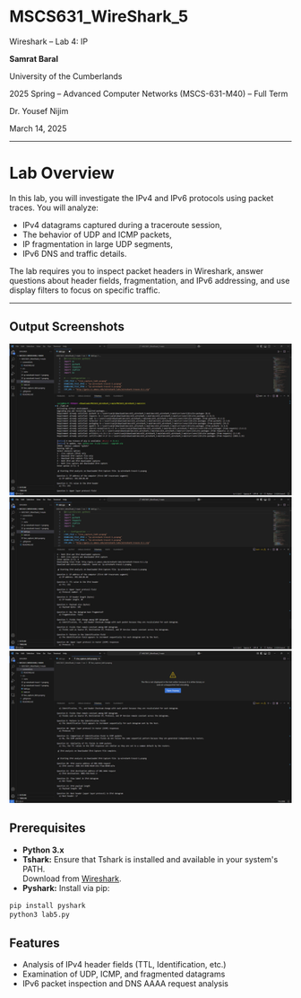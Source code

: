 # MSCS631_WireShark_5
Wireshark – Lab 4: IP

**Samrat Baral**

University of the Cumberlands  

2025 Spring – Advanced Computer Networks (MSCS-631-M40) – Full Term  

Dr. Yousef Nijim

March 14, 2025

---

# Lab Overview
In this lab, you will investigate the IPv4 and IPv6 protocols using packet traces. You will analyze:
- IPv4 datagrams captured during a traceroute session,
- The behavior of UDP and ICMP packets,
- IP fragmentation in large UDP segments,
- IPv6 DNS and traffic details.

The lab requires you to inspect packet headers in Wireshark, answer questions about header fields, fragmentation, and IPv6 addressing, and use display filters to focus on specific traffic.

---

## Output Screenshots

![1](./screenshots/Capture-1.PNG)  
![2](./screenshots/Capture-2.PNG)  
![3](./screenshots/Capture-3.PNG)  


## Prerequisites

- **Python 3.x**
- **Tshark:** Ensure that Tshark is installed and available in your system's PATH.  
  Download from [Wireshark](https://www.wireshark.org/download.html).
- **Pyshark:** Install via pip: 
```bash
pip install pyshark
python3 lab5.py
```

## Features

- Analysis of IPv4 header fields (TTL, Identification, etc.)
- Examination of UDP, ICMP, and fragmented datagrams
- IPv6 packet inspection and DNS AAAA request analysis

  
